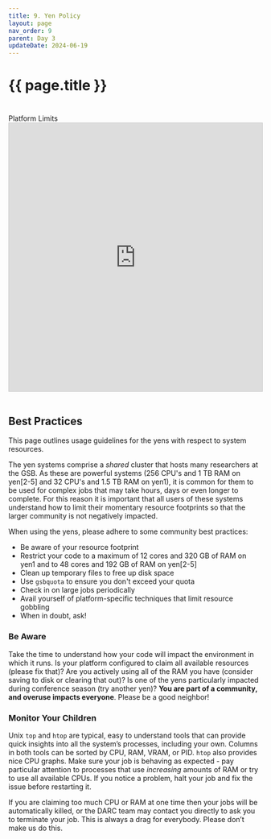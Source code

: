 ```yaml
---
title: 9. Yen Policy
layout: page
nav_order: 9 
parent: Day 3
updateDate: 2024-06-19
---
```



# {{ page.title }}
<div class="row">
    <div class="col-lg-12">
      <H1> </H1>
    </div>
  </div>
  <div class="row">
    <div class="col-lg-12">
     <div class="fontAwesomeStyle"><i class="fas fa-tachometer-alt"></i> Platform Limits</div>
<iframe class="airtable-embed" src="https://airtable.com/embed/shrGC2dYzvDSgJfXa?backgroundColor=purple" frameborder="0" onmousewheel="" width="100%" height="533" style="background: transparent; border: 1px solid #ccc;"></iframe>
   </div>
    <div class="col col-md-2"></div>
  </div>
<br>

## Best Practices


This page outlines usage guidelines for the yens with respect to system resources. 

The yen systems comprise a *shared* cluster that hosts many researchers at the GSB. As these are powerful systems (256 CPU's and 1 TB RAM on yen[2-5] and 32 CPU's and 1.5 TB RAM on yen1), it is common for them to be used for complex jobs that may take hours, days or even longer to complete. For this reason it is important that all users of these systems understand how to limit their momentary resource footprints so that the larger community is not negatively impacted. 

When using the yens, please adhere to some community best practices: 

- Be aware of your resource footprint
- Restrict your code to a maximum of 12 cores and 320 GB of RAM on yen1 and to 48 cores and 192 GB of RAM on yen[2-5]
- Clean up temporary files to free up disk space
- Use `gsbquota` to ensure you don't exceed your quota
- Check in on large jobs periodically 
- Avail yourself of platform-specific techniques that limit resource gobbling
- When in doubt, ask!


### Be Aware

Take the time to understand how your code will impact the environment in which it runs. Is your platform configured to claim all available resources (please fix that)? 
Are you actively using all of the RAM you have (consider saving to disk or clearing that out)? Is one of the yens particularly impacted during conference season (try another yen)? 
**You are part of a community, and overuse impacts everyone**. Please be a good neighbor!

### Monitor Your Children

Unix `top` and `htop` are typical, easy to understand tools that can provide quick insights into all the system’s processes, including your own. Columns in both tools can be sorted by CPU, RAM, VRAM, or PID. `htop` also provides nice CPU graphs. Make sure your job is behaving as expected - pay particular attention to processes that use *increasing* amounts of RAM or try to use all available CPUs.  If you notice a problem, halt your job and fix the issue before restarting it.

If you are claiming too much CPU or RAM at one time then your jobs will be automatically killed, or the DARC team may contact you directly to ask you to terminate your job. This is always a drag for everybody. Please don’t make us do this. 
